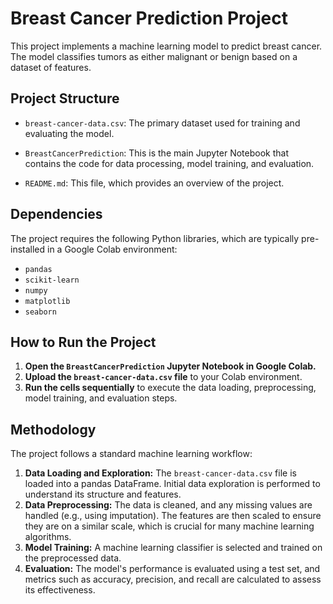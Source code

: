 # Breast Cancer Prediction Project

This project implements a machine learning model to predict breast cancer. The model classifies tumors as either malignant or benign based on a dataset of features.

## Project Structure

* `breast-cancer-data.csv`: The primary dataset used for training and evaluating the model.

* `BreastCancerPrediction`: This is the main Jupyter Notebook that contains the code for data processing, model training, and evaluation.

* `README.md`: This file, which provides an overview of the project.

## Dependencies

The project requires the following Python libraries, which are typically pre-installed in a Google Colab environment:

* `pandas`
* `scikit-learn`
* `numpy`
* `matplotlib`
* `seaborn`

## How to Run the Project

1.  **Open the `BreastCancerPrediction` Jupyter Notebook in Google Colab.**
2.  **Upload the `breast-cancer-data.csv` file** to your Colab environment.
3.  **Run the cells sequentially** to execute the data loading, preprocessing, model training, and evaluation steps.

## Methodology

The project follows a standard machine learning workflow:

1.  **Data Loading and Exploration:** The `breast-cancer-data.csv` file is loaded into a pandas DataFrame. Initial data exploration is performed to understand its structure and features.
2.  **Data Preprocessing:** The data is cleaned, and any missing values are handled (e.g., using imputation). The features are then scaled to ensure they are on a similar scale, which is crucial for many machine learning algorithms.
3.  **Model Training:** A machine learning classifier is selected and trained on the preprocessed data.
4.  **Evaluation:** The model's performance is evaluated using a test set, and metrics such as accuracy, precision, and recall are calculated to assess its effectiveness.



